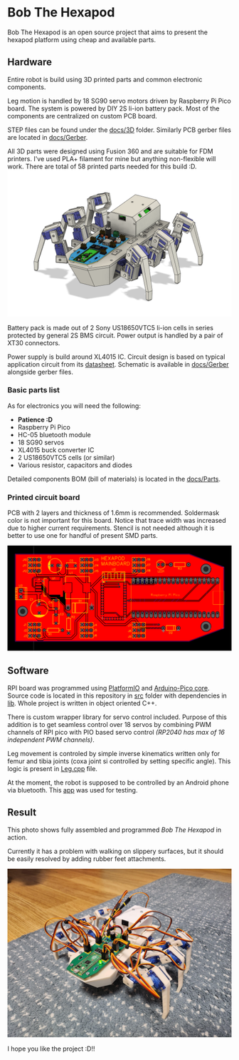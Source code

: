 # Bob The Hexapod

Bob The Hexapod is an open source project that aims to present the hexapod platform using cheap and available parts. 

## Hardware

Entire robot is build using 3D printed parts and common electronic components.

Leg motion is handled by 18 SG90 servo motors driven by Raspberry Pi Pico board. The system is powered by DIY 2S li-ion battery pack. Most of the components are centralized on custom PCB board.

STEP files can be found under the [docs/3D](./docs/3D) folder. Similarly PCB gerber files are located in [docs/Gerber](./docs/Gerber).

All 3D parts were designed using Fusion 360 and are suitable for FDM printers. I've used PLA+ filament for mine but anything non-flexible will work. There are total of 58 printed parts needed for this build :D. 
![Assembly](./docs/Images/AssemblyImage.png)

Battery pack is made out of 2 Sony US18650VTC5 li-ion cells in series protected by general 2S BMS circuit. Power output is handled by a pair of XT30 connectors.

Power supply is build around XL4015 IC. Circuit design is based on typical application circuit from its [datasheet](https://datasheet.lcsc.com/szlcsc/1811081616_XLSEMI-XL4015E1_C51661.pdf). Schematic is available in [docs/Gerber](./docs/Gerber) alongside gerber files.

### Basic parts list

As for electronics you will need the following:

- **Patience :D**
- Raspberry Pi Pico
- HC-05 bluetooth module
- 18 SG90 servos
- XL4015 buck converter IC
- 2 US18650VTC5 cells (or similar)
- Various resistor, capacitors and diodes

Detailed components BOM (bill of materials) is located in the [docs/Parts](./docs/Parts).

### Printed circuit board

PCB with 2 layers and thickness of 1.6mm is recommended. Soldermask color is not important for this board. Notice that trace width was increased due to higher current requirements. Stencil is not needed although it is better to use one for handful of present SMD parts.

![PCB](./docs/Images/PcbImage.png)

## Software

RPI board was programmed using [PlatformIO](https://platformio.org) and [Arduino-Pico core](https://arduino-pico.readthedocs.io/en/latest). Source code is located in this repository in [src](./src) folder with dependencies in [lib](./lib). Whole project is written in object oriented C++.

There is custom wrapper library for servo control included. Purpose of this addition is to get seamless control over 18 servos by combining PWM channels of RPI pico with PIO based servo control *(RP2040 has max of 16 independent PWM channels)*.

Leg movement is controled by simple inverse kinematics written only for femur and tibia joints (coxa joint si controlled by setting specific angle). This logic is present in [Leg.cpp](./src/Leg.cpp) file.

At the moment, the robot is supposed to be controlled by an Android phone via bluetooth. This [app](https://play.google.com/store/apps/details?id=braulio.calle.bluetoothRCcontroller&pcampaignid=web_share) was used for testing.

## Result

This photo shows fully assembled and programmed *Bob The Hexapod* in action. 

Currently it has a problem with walking on slippery surfaces, but it should be easily resolved by adding rubber feet attachments.

![Hexapod](./docs/Images/HexapodImage.jpg)

I hope you like the project :D!!
